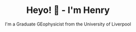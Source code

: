 <div align="center">
    <h1><strong>Heyo! 👋 - I'm Henry</strong></h1>
    <p>I'm a Graduate GEophysicist from the University of Liverpool</p> 
</div>

